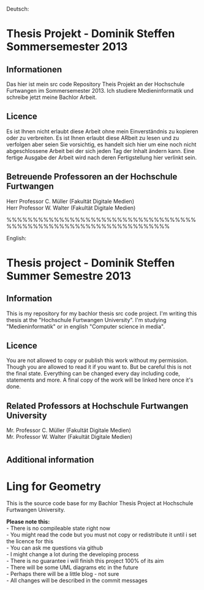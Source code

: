 ﻿Deutsch:
# Thesis Projekt - Dominik Steffen Sommersemester 2013

## Informationen
Das hier ist mein src code Repository Theis Projekt an der Hochschule Furtwangen im Sommersemester 2013. Ich studiere Medieninformatik und schreibe jetzt meine Bachlor Arbeit.

## Licence
Es ist Ihnen nicht erlaubt diese Arbeit ohne mein Einverständnis zu kopieren oder zu verbreiten. Es ist Ihnen erlaubt diese ARbeit zu lesen und zu verfolgen aber seien Sie vorsichtig, es handelt sich hier um eine noch nicht abgeschlossene Arbeit bei der sich jeden Tag der Inhalt ändern kann.
Eine fertige Ausgabe der Arbeit wird nach deren Fertigstellung hier verlinkt sein.

## Betreuende Professoren an der Hochschule Furtwangen
Herr Professor C. Müller (Fakultät Digitale Medien)  
Herr Professor W. Walter (Fakultät Digitale Medien)

%%%%%%%%%%%%%%%%%%%%%%%%%%%%%%%%%%%%%%%%%%%%%%%%%%%%%%%%%%%%%%%%%%%

English:
# Thesis project - Dominik Steffen Summer Semestre 2013

## Information
This is my repository for my bachlor thesis src code project. I'm writing this thesis at the "Hochschule Furtwangen University".
I'm studying "Medieninformatik" or in english "Computer science in media".

## Licence
You are not allowed to copy or publish this work without my permission. Though you are allowed to read it if you want to. But be careful this is not the final state.
Everything can be changed every day including code, statements and more. A final copy of the work will be linked here once it's done.

## Related Professors at Hochschule Furtwangen University
Mr. Professor C. Müller (Fakultät Digitale Medien)  
Mr. Professor W. Walter (Fakultät Digitale Medien)
#  

## Additional information

Ling for Geometry
=================

This is the source code base for my Bachlor Thesis Project at Hochschule Furtwangen University.

**Please note this:**  
	- There is no compileable state right now  
	- You might read the code but you must not copy or redistribute it until i set the licence for this  
	- You can ask me questions via github  
	- I might change a lot during the developing process  
	- There is no guarantee i will finish this project 100% of its aim  
	- There will be some UML diagrams etc in the future  
	- Perhaps there will be a little blog - not sure  
	- All changes will be described in the commit messages  